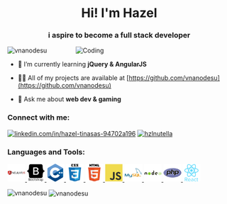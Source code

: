 <h1 align="center">Hi! I'm Hazel</h1>
<h3 align="center">i aspire to become a full stack developer</h3>
<img align="right" alt="Coding" width="350" src="https://i.pinimg.com/originals/8b/77/e2/8b77e29ce4f29ab1fb4e6970a3608d13.gif">

<p align="left"> <img src="https://komarev.com/ghpvc/?username=vnanodesu&label=Profile%20views&color=0e75b6&style=flat" alt="vnanodesu" /> </p>

- 🔭 I’m currently learning **jQuery & AngularJS**

- 👨‍💻 All of my projects are available at [https://github.com/vnanodesu](https://github.com/vnanodesu)

- 💬 Ask me about **web dev & gaming**

<h3 align="left">Connect with me:</h3>
<p align="left">
<a href="https://linkedin.com/in/linkedin.com/in/hazel-tinasas-94702a196" target="blank"><img align="center" src="https://raw.githubusercontent.com/rahuldkjain/github-profile-readme-generator/master/src/images/icons/Social/linked-in-alt.svg" alt="linkedin.com/in/hazel-tinasas-94702a196" height="30" width="40" /></a>
<a href="https://instagram.com/hzlnutella" target="blank"><img align="center" src="https://raw.githubusercontent.com/rahuldkjain/github-profile-readme-generator/master/src/images/icons/Social/instagram.svg" alt="hzlnutella" height="30" width="40" /></a>
</p>

<h3 align="left">Languages and Tools:</h3>
<p align="left"> <a href="https://angular.io" target="_blank" rel="noreferrer"> <img src="https://raw.githubusercontent.com/devicons/devicon/master/icons/angularjs/angularjs-original-wordmark.svg" alt="angularjs" width="40" height="40"/> </a> <a href="https://getbootstrap.com" target="_blank" rel="noreferrer"> <img src="https://raw.githubusercontent.com/devicons/devicon/master/icons/bootstrap/bootstrap-plain-wordmark.svg" alt="bootstrap" width="40" height="40"/> </a> <a href="https://www.w3schools.com/cpp/" target="_blank" rel="noreferrer"> <img src="https://raw.githubusercontent.com/devicons/devicon/master/icons/cplusplus/cplusplus-original.svg" alt="cplusplus" width="40" height="40"/> </a> <a href="https://www.w3schools.com/css/" target="_blank" rel="noreferrer"> <img src="https://raw.githubusercontent.com/devicons/devicon/master/icons/css3/css3-original-wordmark.svg" alt="css3" width="40" height="40"/> </a> <a href="https://www.w3.org/html/" target="_blank" rel="noreferrer"> <img src="https://raw.githubusercontent.com/devicons/devicon/master/icons/html5/html5-original-wordmark.svg" alt="html5" width="40" height="40"/> </a> <a href="https://developer.mozilla.org/en-US/docs/Web/JavaScript" target="_blank" rel="noreferrer"> <img src="https://raw.githubusercontent.com/devicons/devicon/master/icons/javascript/javascript-original.svg" alt="javascript" width="40" height="40"/> </a> <a href="https://www.mysql.com/" target="_blank" rel="noreferrer"> <img src="https://raw.githubusercontent.com/devicons/devicon/master/icons/mysql/mysql-original-wordmark.svg" alt="mysql" width="40" height="40"/> </a> <a href="https://nodejs.org" target="_blank" rel="noreferrer"> <img src="https://raw.githubusercontent.com/devicons/devicon/master/icons/nodejs/nodejs-original-wordmark.svg" alt="nodejs" width="40" height="40"/> </a> <a href="https://www.php.net" target="_blank" rel="noreferrer"> <img src="https://raw.githubusercontent.com/devicons/devicon/master/icons/php/php-original.svg" alt="php" width="40" height="40"/> </a> <a href="https://reactjs.org/" target="_blank" rel="noreferrer"> <img src="https://raw.githubusercontent.com/devicons/devicon/master/icons/react/react-original-wordmark.svg" alt="react" width="40" height="40"/> </a> </p>

<p><img align="left" src="https://github-readme-stats.vercel.app/api/top-langs?username=vnanodesu&show_icons=true&locale=en&layout=compact" alt="vnanodesu" /></p>

<p>&nbsp;<img align="center" src="https://github-readme-stats.vercel.app/api?username=vnanodesu&show_icons=true&locale=en" alt="vnanodesu" /></p>
